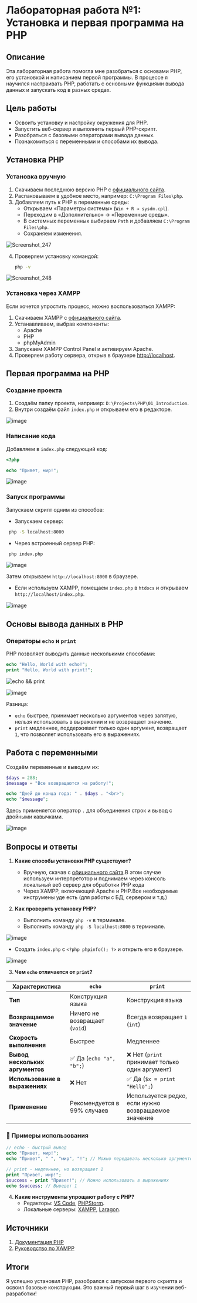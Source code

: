 # Лабораторная работа №1: Установка и первая программа на PHP

## Описание
Эта лабораторная работа помогла мне разобраться с основами PHP, его установкой и написанием первой программы. В процессе я научился настраивать PHP, работать с основными функциями вывода данных и запускать код в разных средах.

## Цель работы
- Освоить установку и настройку окружения для PHP.
- Запустить веб-сервер и выполнить первый PHP-скрипт.
- Разобраться с базовыми операторами вывода данных.
- Познакомиться с переменными и способами их вывода.

## Установка PHP

### Установка вручную
1. Скачиваем последнюю версию PHP с [официального сайта](https://www.php.net/downloads).
2. Распаковываем в удобное место, например: `C:\Program Files\php`.
3. Добавляем путь к PHP в переменные среды:
   - Открываем «Параметры системы» (`Win + R → sysdm.cpl`).
   - Переходим в «Дополнительно» → «Переменные среды».
   - В системных переменных выбираем `Path` и добавляем `C:\Program Files\php`.
   - Сохраняем изменения.

![Screenshot_247](https://github.com/user-attachments/assets/956a2116-caeb-4d07-8b89-3fdd9633ce1b)

4. Проверяем установку командой:
   ```sh
   php -v
   ```

![Screenshot_248](https://github.com/user-attachments/assets/0ed565ba-1f11-4261-9b4d-d6af2215a595)

### Установка через XAMPP
Если хочется упростить процесс, можно воспользоваться XAMPP:
1. Скачиваем XAMPP с [официального сайта](https://www.apachefriends.org).
2. Устанавливаем, выбрав компоненты:
   - Apache
   - PHP
   - phpMyAdmin
3. Запускаем XAMPP Control Panel и активируем Apache.
4. Проверяем работу сервера, открыв в браузере [http://localhost](http://localhost).

## Первая программа на PHP

### Создание проекта
1. Создаём папку проекта, например: `D:\Projects\PHP\01_Introduction`.
2. Внутри создаём файл `index.php` и открываем его в редакторе.

![image](https://github.com/user-attachments/assets/7db428e1-7b6f-4f4c-bd1a-42ac5039ce6e)

### Написание кода
Добавляем в `index.php` следующий код:
```php
<?php

echo "Привет, мир!";
```

![image](https://github.com/user-attachments/assets/c04ae8bd-8c22-4868-9857-f3c40a614373)

### Запуск программы
Запускаем скрипт одним из способов:

- Запускаем сервер:
```sh
 php -S localhost:8000
```

- Через встроенный сервер PHP:
```sh
 php index.php
  ```

![image](https://github.com/user-attachments/assets/0dc14812-7b38-4e77-ab1a-3b4d1a388ba0)

  Затем открываем `http://localhost:8000` в браузере.
- Если используем XAMPP, помещаем `index.php` в `htdocs` и открываем `http://localhost/index.php`.

![image](https://github.com/user-attachments/assets/60cfe44b-f0b1-4761-a14a-fada52b4f845)

## Основы вывода данных в PHP

### Операторы `echo` и `print`
PHP позволяет выводить данные несколькими способами:
```php
echo "Hello, World with echo!";
print "Hello, World with print!";
```

![echo && print](https://github.com/user-attachments/assets/5c93b495-efb1-43e6-a997-083212440a6b)

![image](https://github.com/user-attachments/assets/4ec2d589-b24e-4b97-9e0f-87d2e0d757a0)

Разница:
- `echo` быстрее, принимает несколько аргументов через запятую, нельзя использовать в выражении и не возвращает значение.
- `print` медленнее, поддерживает только один аргумент, возвращает `1`, что позволяет использовать его в выражениях.

## Работа с переменными
Создаём переменные и выводим их:
```php
$days = 288;
$message = "Все возвращаются на работу!";

echo "Дней до конца года: " . $days . "<br>";
echo "$message";
```
Здесь применяется оператор `.` для объединения строк и вывод с двойными кавычками.

![image](https://github.com/user-attachments/assets/e5ffbf25-a678-4f55-90cf-4a65586a5d07)

## Вопросы и ответы

1. **Какие способы установки PHP существуют?**  
   - Вручную, скачав с [официального сайта](https://www.php.net/downloads).В этом случае используем интерпретотор и поднимаем через консоль локальный веб сервер для обработки PHP кода
   - Через XAMPP, включающий Apache и PHP.Все необходимые инструмены уде есть (для работы с БД, сервером и т.д.)

2. **Как проверить установку PHP?**  
   - Выполнить команду `php -v` в терминале.
   - Выполнить команду `php -S localhost:8000` в терминале.

![image](https://github.com/user-attachments/assets/a3d09a6d-48cc-4ecd-ad29-9b0c8688decc)

   - Создать `index.php` с `<?php phpinfo(); ?>` и открыть его в браузере.

![image](https://github.com/user-attachments/assets/38e949d9-ef2b-4c4d-a914-b6c124a7d68c)

3. **Чем `echo` отличается от `print`?**  
  
| Характеристика               | `echo`                         | `print`                        |
|-----------------------------|--------------------------------|--------------------------------|
| **Тип**                     | Конструкция языка             | Конструкция языка             |
| **Возвращаемое значение**    | Ничего не возвращает (`void`) | Всегда возвращает `1` (`int`) |
| **Скорость выполнения**      | Быстрее                       | Медленнее                      |
| **Вывод нескольких аргументов** | ✅ Да (`echo "a", "b";`) | ❌ Нет (`print` принимает только один аргумент) |
| **Использование в выражениях** | ❌ Нет                        | ✅ Да (`$x = print "Hello";`) |
| **Применение**               | Рекомендуется в 99% случаев   | Используется редко, если нужно возвращаемое значение |

### 🔹 Примеры использования

```php
// echo - быстрый вывод
echo "Привет, мир!";
echo "Привет", " ", "мир", "!"; // Можно передавать несколько аргументов

// print - медленнее, но возвращает 1
print "Привет, мир!";
$success = print "Привет!"; // Можно использовать в выражениях
echo $success; // Выведет 1
```

4. **Какие инструменты упрощают работу с PHP?**  
   - Редакторы: [VS Code](https://code.visualstudio.com/), [PHPStorm](https://www.jetbrains.com/phpstorm/).
   - Локальные серверы: [XAMPP](https://www.apachefriends.org/), [Laragon](https://laragon.org/).

## Источники
1. [Документация PHP](https://www.php.net/docs.php)
2. [Руководство по XAMPP](https://www.apachefriends.org/)

## Итоги
Я успешно установил PHP, разобрался с запуском первого скрипта и освоил базовые конструкции. Это важный первый шаг в изучении веб-разработки!
